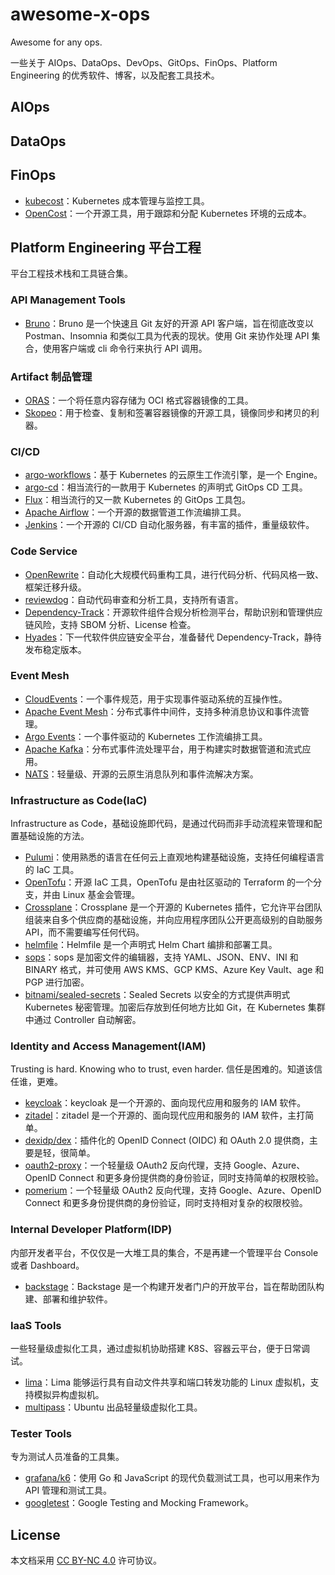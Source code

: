 # awesome-x-ops

Awesome for any ops.

一些关于 AIOps、DataOps、DevOps、GitOps、FinOps、Platform Engineering 的优秀软件、博客，以及配套工具技术。

## AIOps

## DataOps

## FinOps

- [kubecost](https://kubecost.com/)：Kubernetes 成本管理与监控工具。
- [OpenCost](https://opencost.io/)：一个开源工具，用于跟踪和分配 Kubernetes 环境的云成本。

## Platform Engineering 平台工程

平台工程技术栈和工具链合集。

### API Management Tools

- [Bruno](https://github.com/usebruno/bruno)：Bruno 是一个快速且 Git 友好的开源 API 客户端，旨在彻底改变以 Postman、Insomnia 和类似工具为代表的现状。使用 Git 来协作处理 API 集合，使用客户端或 cli 命令行来执行 API 调用。

### Artifact 制品管理

- [ORAS](https://github.com/oras-project/oras)：一个将任意内容存储为 OCI 格式容器镜像的工具。
- [Skopeo](https://github.com/containers/skopeo)：用于检查、复制和签署容器镜像的开源工具，镜像同步和拷贝的利器。

### CI/CD

- [argo-workflows](https://github.com/argoproj/argo-workflows)：基于 Kubernetes 的云原生工作流引擎，是一个 Engine。
- [argo-cd](https://argo-cd.readthedocs.io/)：相当流行的一款用于 Kubernetes 的声明式 GitOps CD 工具。
- [Flux](https://fluxcd.io/)：相当流行的又一款 Kubernetes 的 GitOps 工具包。
- [Apache Airflow](https://airflow.apache.org/)：一个开源的数据管道工作流编排工具。
- [Jenkins](https://www.jenkins.io/)：一个开源的 CI/CD 自动化服务器，有丰富的插件，重量级软件。

### Code Service

- [OpenRewrite](https://docs.openrewrite.org)：自动化大规模代码重构工具，进行代码分析、代码风格一致、框架迁移升级。
- [reviewdog](https://github.com/reviewdog)：自动代码审查和分析工具，支持所有语言。
- [Dependency-Track](https://dependencytrack.org/)：开源软件组件合规分析检测平台，帮助识别和管理供应链风险，支持 SBOM 分析、License 检查。
- [Hyades](https://github.com/DependencyTrack/hyades)：下一代软件供应链安全平台，准备替代 Dependency-Track，静待发布稳定版本。

### Event Mesh

- [CloudEvents](https://cloudevents.io/)：一个事件规范，用于实现事件驱动系统的互操作性。
- [Apache Event Mesh](https://eventmesh.apache.org/)：分布式事件中间件，支持多种消息协议和事件流管理。
- [Argo Events](https://argoproj.github.io/argo-events/)：一个事件驱动的 Kubernetes 工作流编排工具。
- [Apache Kafka](https://kafka.apache.org/)：分布式事件流处理平台，用于构建实时数据管道和流式应用。
- [NATS](https://nats.io/)：轻量级、开源的云原生消息队列和事件流解决方案。

### Infrastructure as Code(IaC)

Infrastructure as Code，基础设施即代码，是通过代码而非手动流程来管理和配置基础设施的方法。

- [Pulumi](https://github.com/pulumi/pulumi)：使用熟悉的语言在任何云上直观地构建基础设施，支持任何编程语言的 IaC 工具。
- [OpenTofu](https://github.com/opentofu/opentofu)：开源 IaC 工具，OpenTofu 是由社区驱动的 Terraform 的一个分支，并由 Linux 基金会管理。
- [Crossplane](https://github.com/crossplane/crossplane)：Crossplane 是一个开源的 Kubernetes 插件，它允许平台团队组装来自多个供应商的基础设施，并向应用程序团队公开更高级别的自助服务 API，而不需要编写任何代码。
- [helmfile](https://github.com/helmfile)：Helmfile 是一个声明式 Helm Chart 编排和部署工具。
- [sops](https://github.com/getsops/sops)：sops 是加密文件的编辑器，支持 YAML、JSON、ENV、INI 和 BINARY 格式，并可使用 AWS KMS、GCP KMS、Azure Key Vault、age 和 PGP 进行加密。
- [bitnami/sealed-secrets](https://github.com/bitnami-labs/sealed-secrets)：Sealed Secrets 以安全的方式提供声明式 Kubernetes 秘密管理。加密后存放到任何地方比如 Git，在 Kubernetes 集群中通过 Controller 自动解密。

### Identity and Access Management(IAM)

Trusting is hard. Knowing who to trust, even harder. 信任是困难的。知道该信任谁，更难。

- [keycloak](https://github.com/keycloak/keycloak)：keycloak 是一个开源的、面向现代应用和服务的 IAM 软件。
- [zitadel](https://github.com/zitadel/zitadel)：zitadel 是一个开源的、面向现代应用和服务的 IAM 软件，主打简单。
- [dexidp/dex](https://github.com/dexidp/dex)：插件化的 OpenID Connect (OIDC) 和 OAuth 2.0 提供商，主要是轻，很简单。
- [oauth2-proxy](https://github.com/oauth2-proxy/oauth2-proxy)：一个轻量级 OAuth2 反向代理，支持 Google、Azure、OpenID Connect 和更多身份提供商的身份验证，同时支持简单的权限校验。
- [pomerium](https://github.com/pomerium/pomerium)：一个轻量级 OAuth2 反向代理，支持 Google、Azure、OpenID Connect 和更多身份提供商的身份验证，同时支持相对复杂的权限校验。

### Internal Developer Platform(IDP)

内部开发者平台，不仅仅是一大堆工具的集合，不是再建一个管理平台 Console 或者 Dashboard。

- [backstage](https://github.com/backstage/backstage)：Backstage 是一个构建开发者门户的开放平台，旨在帮助团队构建、部署和维护软件。

### IaaS Tools

一些轻量级虚拟化工具，通过虚拟机协助搭建 K8S、容器云平台，便于日常调试。

- [lima](https://github.com/lima-vm/lima)：Lima 能够运行具有自动文件共享和端口转发功能的 Linux 虚拟机，支持模拟异构虚拟机。
- [multipass](https://github.com/canonical/multipass)：Ubuntu 出品轻量级虚拟化工具。

### Tester Tools

专为测试人员准备的工具集。

- [grafana/k6](https://github.com/grafana/k6)：使用 Go 和 JavaScript 的现代负载测试工具，也可以用来作为 API 管理和测试工具。
- [googletest](https://github.com/google/googletest)：Google Testing and Mocking Framework。

## License

本文档采用 [CC BY-NC 4.0][] 许可协议。

[CC BY-NC 4.0]: https://creativecommons.org/licenses/by-nc/4.0/
